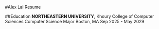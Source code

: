 #Alex Lai Resume

##Education
**NORTHEASTERN UNIVERSITY**, Khoury College of Computer Sciences
Computer Science Major
Boston, MA Sep 2025 - May 2029